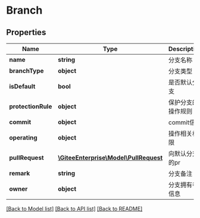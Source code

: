 # Branch

## Properties
Name | Type | Description | Notes
------------ | ------------- | ------------- | -------------
**name** | **string** | 分支名称 | [optional] 
**branchType** | **object** | 分支类型 | [optional] 
**isDefault** | **bool** | 是否默认分支 | [optional] 
**protectionRule** | **object** | 保护分支的操作规则 | [optional] 
**commit** | **object** | commit信息 | [optional] 
**operating** | **object** | 操作相关权限 | [optional] 
**pullRequest** | [**\GiteeEnterprise\Model\PullRequest**](PullRequest.md) | 向默认分支的pr | [optional] 
**remark** | **string** | 分支备注 | [optional] 
**owner** | **object** | 分支拥有者信息 | [optional] 

[[Back to Model list]](../../README.md#documentation-for-models) [[Back to API list]](../../README.md#documentation-for-api-endpoints) [[Back to README]](../../README.md)


